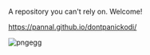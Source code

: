 A repository you can't rely on. Welcome!

https://pannal.github.io/dontpanickodi/

![pngegg](https://user-images.githubusercontent.com/1359593/151644578-dc0bedee-a8df-4315-9769-c358149a89f7.png)

